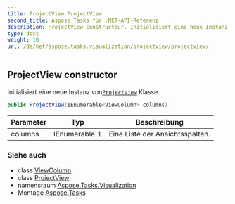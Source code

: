 ```yaml
---
title: ProjectView.ProjectView
second_title: Aspose.Tasks für .NET-API-Referenz
description: ProjectView constructeur. Initialisiert eine neue Instanz vonProjectView Klasse.
type: docs
weight: 10
url: /de/net/aspose.tasks.visualization/projectview/projectview/
---
```

## ProjectView constructor

Initialisiert eine neue Instanz von[`ProjectView`](../) Klasse.

```csharp
public ProjectView(IEnumerable<ViewColumn> columns)
```

| Parameter | Typ | Beschreibung |
| --- | --- | --- |
| columns | IEnumerable`1 | Eine Liste der Ansichtsspalten. |

### Siehe auch

* class [ViewColumn](../../viewcolumn/)
* class [ProjectView](../)
* namensraum [Aspose.Tasks.Visualization](../../projectview/)
* Montage [Aspose.Tasks](../../../)


